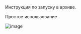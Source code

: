 Инструкция по запуску в архиве.

Простое использование

![image](https://github.com/user-attachments/assets/8e8d6b29-f4f4-4ed0-b5d6-391aa1f67108)

